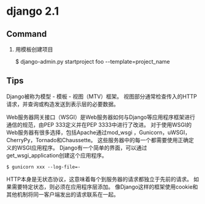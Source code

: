 # django 2.1

## Command 

1. 用模板创建项目


    $ django-admin.py startproject foo --template=project_name


## Tips
Django被称为模型 - 模板 - 视图（MTV）框架。 视图部分通常检查传入的HTTP请求，并查询或构造发送到表示层的必要数据。

Web服务器网关接口（WSGI）是Web服务器如何与Django等应用程序框架进行通信的规范，由PEP 333定义并在PEP 3333中进行了改进。
对于使用WSGI的Web服务器有很多选择，包括Apache通过mod_wsgi ，Gunicorn，uWSGI，CherryPy，Tornado和Chaussette。
这些服务器中的每一个都需要使用正确定义的WSGI应用程序。 Django有一个简单的界面，可以通过get_wsgi_application创建这个应用程序。
    
    $ gunicorn xxx --log-file=-

HTTP本身是无状态协议，这意味着每个到服务器的请求都独立于先前的请求。 如果需要特定状态，则必须在应用程序层添加。 
像Django这样的框架使用cookie和其他机制将同一客户端发出的请求联系在一起。

